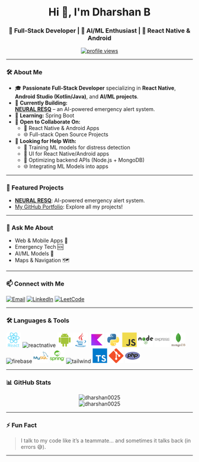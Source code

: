 <h1 align="center">Hi 👋, I'm Dharshan B</h1>
<h3 align="center">🚀 Full-Stack Developer | 🧠 AI/ML Enthusiast | 📱 React Native & Android </h3>

<p align="center">
  <a href="https://github.com/Dharshan0025">
    <img src="https://komarev.com/ghpvc/?username=Dharshan0025&label=Profile%20views&color=0e75b6&style=flat" alt="profile views"/>
  </a>
</p>

---

### 🛠️ About Me

- 🎓 **Passionate Full-Stack Developer** specializing in **React Native**, **Android Studio (Kotlin/Java)**, and **AI/ML projects**.
- 🔭 **Currently Building:**  
  <b>[NEURAL RESQ](https://github.com/Dharshan0025/neural-resq.git)</b> – an AI-powered emergency alert system.
- 🌱 **Learning:** Spring Boot
- 👯 **Open to Collaborate On:**  
  - 📱 React Native & Android Apps  
  - 🌐 Full-stack Open Source Projects
- 🤝 **Looking for Help With:**  
  - 🧠 Training ML models for distress detection  
  - 📱 UI for React Native/Android apps  
  - 🔧 Optimizing backend APIs (Node.js + MongoDB)  
  - 🌐 Integrating ML Models into apps

---

### 🌟 Featured Projects

- [**NEURAL RESQ**](https://github.com/Dharshan0025/neural-resq.git): AI-powered emergency alert system.
- [My GitHub Portfolio](https://github.com/Dharshan0025): Explore all my projects!

---

### 💬 Ask Me About

- Web & Mobile Apps 🚀
- Emergency Tech 🆘
- AI/ML Models 🤖
- Maps & Navigation 🗺️

---

### 📫 Connect with Me

<p>
  <a href="mailto:dharshanb0025@gmail.com"><img src="https://img.shields.io/badge/Email-Dharshan0025-blue?style=flat-square&logo=gmail" alt="Email"></a>
  <a href="https://linkedin.com/in/dharshan b" target="_blank"><img src="https://img.shields.io/badge/LinkedIn-Dharshan%20B-blue?style=flat-square&logo=linkedin" alt="LinkedIn"></a>
  <a href="https://leetcode.com/u/dharshanb0025/" target="_blank"><img src="https://img.shields.io/badge/LeetCode-dharshanb0025-orange?style=flat-square&logo=leetcode" alt="LeetCode"></a>
</p>

---

### 🛠️ Languages & Tools

<p>
  <img src="https://raw.githubusercontent.com/devicons/devicon/master/icons/react/react-original-wordmark.svg" alt="react" width="40" height="40"/>
  <img src="https://reactnative.dev/img/header_logo.svg" alt="reactnative" width="40" height="40"/>
  <img src="https://raw.githubusercontent.com/devicons/devicon/master/icons/android/android-original.svg" alt="android" width="40" height="40"/>
  <img src="https://raw.githubusercontent.com/devicons/devicon/master/icons/java/java-original.svg" alt="java" width="40" height="40"/>
  <img src="https://raw.githubusercontent.com/devicons/devicon/master/icons/kotlin/kotlin-original.svg" alt="kotlin" width="40" height="40"/>
  <img src="https://raw.githubusercontent.com/devicons/devicon/master/icons/python/python-original.svg" alt="python" width="40" height="40"/>
  <img src="https://raw.githubusercontent.com/devicons/devicon/master/icons/javascript/javascript-original.svg" alt="javascript" width="40" height="40"/>
  <img src="https://raw.githubusercontent.com/devicons/devicon/master/icons/nodejs/nodejs-original-wordmark.svg" alt="nodejs" width="40" height="40"/>
  <img src="https://raw.githubusercontent.com/devicons/devicon/master/icons/express/express-original-wordmark.svg" alt="express" width="40" height="40"/>
  <img src="https://raw.githubusercontent.com/devicons/devicon/master/icons/mongodb/mongodb-original-wordmark.svg" alt="mongodb" width="40" height="40"/>
  <img src="https://www.vectorlogo.zone/logos/firebase/firebase-icon.svg" alt="firebase" width="40" height="40"/>
  <img src="https://raw.githubusercontent.com/devicons/devicon/master/icons/mysql/mysql-original-wordmark.svg" alt="mysql" width="40" height="40"/>
  <img src="https://raw.githubusercontent.com/devicons/devicon/master/icons/spring/spring-original-wordmark.svg" alt="spring" width="40" height="40"/>
  <img src="https://www.vectorlogo.zone/logos/tailwindcss/tailwindcss-icon.svg" alt="tailwind" width="40" height="40"/>
  <img src="https://raw.githubusercontent.com/devicons/devicon/master/icons/typescript/typescript-original.svg" alt="typescript" width="40" height="40"/>
  <img src="https://raw.githubusercontent.com/devicons/devicon/master/icons/git/git-original.svg" alt="git" width="40" height="40"/>
  <img src="https://raw.githubusercontent.com/devicons/devicon/master/icons/php/php-original.svg" alt="php" width="40" height="40"/>
</p>

---

### 📊 GitHub Stats

<p align="center">
  <img src="https://github-readme-stats.vercel.app/api?username=Dharshan0025&show_icons=true&locale=en" alt="dharshan0025" />
  <br/>
  <img src="https://github-readme-streak-stats.herokuapp.com/?user=Dharshan0025" alt="dharshan0025" />
</p>

---

### ⚡ Fun Fact

> I talk to my code like it’s a teammate… and sometimes it talks back (in errors 😅).

---

<!--
**Dharshan0025/Dharshan0025** is a ✨ special ✨ repository because its `README.md` (this file) appears on your GitHub profile.
-->
